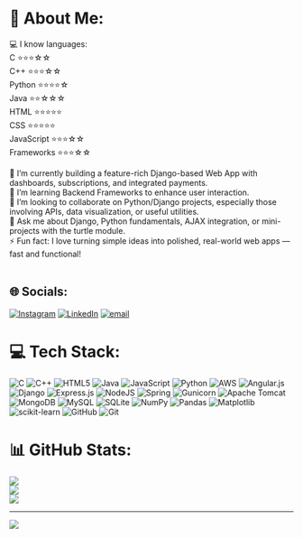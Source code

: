 # 💫 About Me:
💻 I know languages: <br>
C ⭐⭐⭐☆☆ <br>
C++ ⭐⭐⭐☆☆ <br>
Python ⭐⭐⭐⭐☆ <br>
Java ⭐⭐☆☆☆ <br>
HTML ⭐⭐⭐⭐⭐ <br>
CSS ⭐⭐⭐⭐⭐ <br>
JavaScript ⭐⭐⭐☆☆ <br>
Frameworks ⭐⭐⭐☆☆<br>

🔭 I’m currently building a feature-rich Django-based Web App with dashboards, subscriptions, and integrated payments.<br>
🌱 I’m learning  Backend Frameworks to enhance user interaction.<br>
🤝 I’m looking to collaborate on Python/Django projects, especially those involving APIs, data visualization, or useful utilities.<br>
💬 Ask me about Django, Python fundamentals, AJAX integration, or mini-projects with the turtle module.<br>
⚡ Fun fact: I love turning simple ideas into polished, real-world web apps — fast and functional!<br><br>



## 🌐 Socials:
[![Instagram](https://img.shields.io/badge/Instagram-%23E4405F.svg?logo=Instagram&logoColor=white)](https://instagram.com/harshalpatiil_) [![LinkedIn](https://img.shields.io/badge/LinkedIn-%230077B5.svg?logo=linkedin&logoColor=white)](https://linkedin.com/in/www.linkedin.com/in/harshal-patil-25a4b536a) [![email](https://img.shields.io/badge/Email-D14836?logo=gmail&logoColor=white)](mailto:harshalspatil1203@gmail.com) 

# 💻 Tech Stack:
![C](https://img.shields.io/badge/c-%2300599C.svg?style=for-the-badge&logo=c&logoColor=white) ![C++](https://img.shields.io/badge/c++-%2300599C.svg?style=for-the-badge&logo=c%2B%2B&logoColor=white) ![HTML5](https://img.shields.io/badge/html5-%23E34F26.svg?style=for-the-badge&logo=html5&logoColor=white) ![Java](https://img.shields.io/badge/java-%23ED8B00.svg?style=for-the-badge&logo=openjdk&logoColor=white) ![JavaScript](https://img.shields.io/badge/javascript-%23323330.svg?style=for-the-badge&logo=javascript&logoColor=%23F7DF1E) ![Python](https://img.shields.io/badge/python-3670A0?style=for-the-badge&logo=python&logoColor=ffdd54) ![AWS](https://img.shields.io/badge/AWS-%23FF9900.svg?style=for-the-badge&logo=amazon-aws&logoColor=white) ![Angular.js](https://img.shields.io/badge/angular.js-%23E23237.svg?style=for-the-badge&logo=angularjs&logoColor=white) ![Django](https://img.shields.io/badge/django-%23092E20.svg?style=for-the-badge&logo=django&logoColor=white) ![Express.js](https://img.shields.io/badge/express.js-%23404d59.svg?style=for-the-badge&logo=express&logoColor=%2361DAFB) ![NodeJS](https://img.shields.io/badge/node.js-6DA55F?style=for-the-badge&logo=node.js&logoColor=white) ![Spring](https://img.shields.io/badge/spring-%236DB33F.svg?style=for-the-badge&logo=spring&logoColor=white) ![Gunicorn](https://img.shields.io/badge/gunicorn-%298729.svg?style=for-the-badge&logo=gunicorn&logoColor=white) ![Apache Tomcat](https://img.shields.io/badge/apache%20tomcat-%23F8DC75.svg?style=for-the-badge&logo=apache-tomcat&logoColor=black) ![MongoDB](https://img.shields.io/badge/MongoDB-%234ea94b.svg?style=for-the-badge&logo=mongodb&logoColor=white) ![MySQL](https://img.shields.io/badge/mysql-4479A1.svg?style=for-the-badge&logo=mysql&logoColor=white) ![SQLite](https://img.shields.io/badge/sqlite-%2307405e.svg?style=for-the-badge&logo=sqlite&logoColor=white) ![NumPy](https://img.shields.io/badge/numpy-%23013243.svg?style=for-the-badge&logo=numpy&logoColor=white) ![Pandas](https://img.shields.io/badge/pandas-%23150458.svg?style=for-the-badge&logo=pandas&logoColor=white) ![Matplotlib](https://img.shields.io/badge/Matplotlib-%23ffffff.svg?style=for-the-badge&logo=Matplotlib&logoColor=black) ![scikit-learn](https://img.shields.io/badge/scikit--learn-%23F7931E.svg?style=for-the-badge&logo=scikit-learn&logoColor=white) ![GitHub](https://img.shields.io/badge/github-%23121011.svg?style=for-the-badge&logo=github&logoColor=white) ![Git](https://img.shields.io/badge/git-%23F05033.svg?style=for-the-badge&logo=git&logoColor=white)
# 📊 GitHub Stats:
![](https://github-readme-stats.vercel.app/api?username=harsh123650&theme=dark&hide_border=false&include_all_commits=false&count_private=false)<br/>
![](https://nirzak-streak-stats.vercel.app/?user=harsh123650&theme=dark&hide_border=false)<br/>
![](https://github-readme-stats.vercel.app/api/top-langs/?username=harsh123650&theme=dark&hide_border=false&include_all_commits=false&count_private=false&layout=compact)

---
[![](https://visitcount.itsvg.in/api?id=harsh123650&icon=0&color=0)](https://visitcount.itsvg.in)

<!-- Proudly created with GPRM ( https://gprm.itsvg.in ) -->
